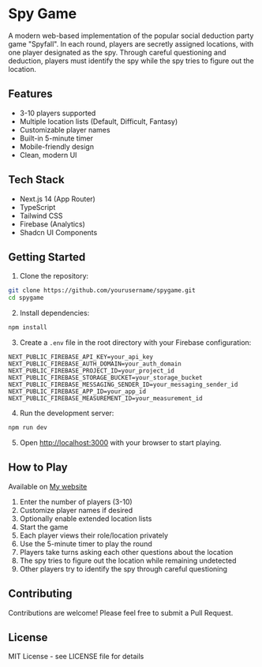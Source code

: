 # Spy Game

A modern web-based implementation of the popular social deduction party game "Spyfall". In each round, players are secretly assigned locations, with one player designated as the spy. Through careful questioning and deduction, players must identify the spy while the spy tries to figure out the location.

## Features

- 3-10 players supported
- Multiple location lists (Default, Difficult, Fantasy)
- Customizable player names
- Built-in 5-minute timer
- Mobile-friendly design
- Clean, modern UI

## Tech Stack

- Next.js 14 (App Router)
- TypeScript
- Tailwind CSS
- Firebase (Analytics)
- Shadcn UI Components

## Getting Started

1. Clone the repository:

```bash
git clone https://github.com/yourusername/spygame.git
cd spygame
```

2. Install dependencies:

```bash
npm install
```

3. Create a `.env` file in the root directory with your Firebase configuration:

```env
NEXT_PUBLIC_FIREBASE_API_KEY=your_api_key
NEXT_PUBLIC_FIREBASE_AUTH_DOMAIN=your_auth_domain
NEXT_PUBLIC_FIREBASE_PROJECT_ID=your_project_id
NEXT_PUBLIC_FIREBASE_STORAGE_BUCKET=your_storage_bucket
NEXT_PUBLIC_FIREBASE_MESSAGING_SENDER_ID=your_messaging_sender_id
NEXT_PUBLIC_FIREBASE_APP_ID=your_app_id
NEXT_PUBLIC_FIREBASE_MEASUREMENT_ID=your_measurement_id
```

4. Run the development server:

```bash
npm run dev
```

5. Open [http://localhost:3000](http://localhost:3000) with your browser to start playing.

## How to Play

Available on [My website](https://spy.jamiesteiner.com)

1. Enter the number of players (3-10)
2. Customize player names if desired
3. Optionally enable extended location lists
4. Start the game
5. Each player views their role/location privately
6. Use the 5-minute timer to play the round
7. Players take turns asking each other questions about the location
8. The spy tries to figure out the location while remaining undetected
9. Other players try to identify the spy through careful questioning

## Contributing

Contributions are welcome! Please feel free to submit a Pull Request.

## License

MIT License - see LICENSE file for details
